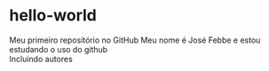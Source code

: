 # hello-world
Meu primeiro repositório no GitHub
Meu nome é José Febbe e estou estudando o uso do github\
Incluindo autores
